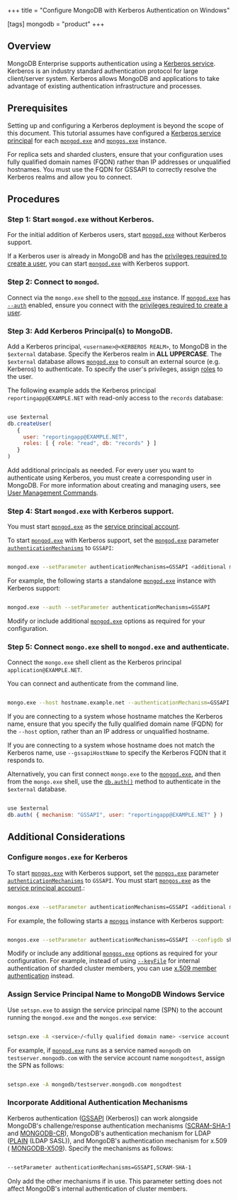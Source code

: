 +++
title = "Configure MongoDB with Kerberos Authentication on Windows"

[tags]
mongodb = "product"
+++

## Overview

MongoDB Enterprise supports authentication using a [Kerberos
service](#). Kerberos is an industry standard
authentication protocol for large client/server system. Kerberos allows
MongoDB and applications to take advantage of existing authentication
infrastructure and processes.


## Prerequisites

Setting up and configuring a Kerberos deployment is beyond the scope of
this document. This tutorial assumes have configured a [Kerberos
service principal](#kerberos-service-principal) for each
[``mongod.exe``](#bin.mongod.exe) and [``mongos.exe``](#bin.mongos.exe) instance.

For replica sets and sharded clusters, ensure that your configuration
uses fully qualified domain names (FQDN) rather than IP addresses or
unqualified hostnames. You must use the FQDN for GSSAPI to correctly
resolve the Kerberos realms and allow you to connect.


## Procedures


### Step 1: Start ``mongod.exe`` without Kerberos.

For the initial addition of Kerberos users, start [``mongod.exe``](#bin.mongod.exe)
without Kerberos support.

If a Kerberos user is already in MongoDB and has the
[privileges required to create a user](#createuser-required-access), you can start
[``mongod.exe``](#bin.mongod.exe) with Kerberos support.


### Step 2: Connect to ``mongod``.

Connect via the ``mongo.exe`` shell to the [``mongod.exe``](#bin.mongod.exe)
instance. If [``mongod.exe``](#bin.mongod.exe) has [``--auth``](#cmdoption-auth) enabled, ensure
you connect with the [privileges required to create a user](#createuser-required-access).


### Step 3: Add Kerberos Principal(s) to MongoDB.

Add a Kerberos principal, ``<username>@<KERBEROS REALM>``, to
MongoDB in the ``$external`` database. Specify the Kerberos realm in
**ALL UPPERCASE**. The ``$external`` database allows
[``mongod.exe``](#bin.mongod.exe) to consult an external source (e.g. Kerberos)
to authenticate. To specify the user's privileges, assign
[roles](#) to the user.

The following example adds the Kerberos principal
``reportingapp@EXAMPLE.NET`` with read-only access to the
``records`` database:

```javascript

use $external
db.createUser(
   {
     user: "reportingapp@EXAMPLE.NET",
     roles: [ { role: "read", db: "records" } ]
   }
)

```

Add additional principals as needed. For every user you want to
authenticate using Kerberos, you must create a corresponding user in
MongoDB.
For more
information about creating and managing users, see
[User Management Commands](#).


### Step 4: Start ``mongod.exe`` with Kerberos support.

You must start [``mongod.exe``](#bin.mongod.exe) as the [service principal
account](#assign-service-principal-name).

To start [``mongod.exe``](#bin.mongod.exe) with Kerberos support, set
the [``mongod.exe``](#bin.mongod.exe) parameter
[``authenticationMechanisms``](#param.authenticationMechanisms) to ``GSSAPI``:

```sh

mongod.exe --setParameter authenticationMechanisms=GSSAPI <additional mongod.exe options>

```

For example, the following starts a standalone [``mongod.exe``](#bin.mongod.exe)
instance with Kerberos support:

```sh

mongod.exe --auth --setParameter authenticationMechanisms=GSSAPI

```

Modify or include additional
[``mongod.exe``](#bin.mongod.exe) options as required for your configuration.


### Step 5: Connect ``mongo.exe`` shell to ``mongod.exe`` and authenticate.

Connect the ``mongo.exe`` shell client as the Kerberos
principal ``application@EXAMPLE.NET``.

You can connect and authenticate from the command line.

```sh

mongo.exe --host hostname.example.net --authenticationMechanism=GSSAPI --authenticationDatabase='$external' --username reportingapp@EXAMPLE.NET

```

If you are connecting to a system whose hostname matches the
Kerberos name, ensure that you specify the fully qualified
domain name (FQDN) for the ``--host``
option, rather than an IP address or unqualified hostname.

If you are connecting to a system whose hostname does not
match the Kerberos name, use ``--gssapiHostName``
to specify the Kerberos FQDN that it responds to.

Alternatively, you can first connect ``mongo.exe`` to the
[``mongod.exe``](#bin.mongod.exe), and then from the ``mongo.exe`` shell, use
the [``db.auth()``](#db.auth) method to authenticate in the
``$external`` database.

```javascript

use $external
db.auth( { mechanism: "GSSAPI", user: "reportingapp@EXAMPLE.NET" } )

```


## Additional Considerations


### Configure ``mongos.exe`` for Kerberos

To start [``mongos.exe``](#bin.mongos.exe) with Kerberos support, set the
[``mongos.exe``](#bin.mongos.exe) parameter [``authenticationMechanisms``](#param.authenticationMechanisms)
to ``GSSAPI``. You must start [``mongos.exe``](#bin.mongos.exe) as the
[service principal account](#assign-service-principal-name).:

```sh

mongos.exe --setParameter authenticationMechanisms=GSSAPI <additional mongos options>

```

For example, the following starts a [``mongos``](#bin.mongos) instance with
Kerberos support:

```sh

mongos.exe --setParameter authenticationMechanisms=GSSAPI --configdb shard0.example.net, shard1.example.net,shard2.example.net --keyFile C:\<path>\mongos.keyfile

```

Modify or include any additional [``mongos.exe``](#bin.mongos.exe) options as required
for your configuration. For example, instead of using
[``--keyFile``](#cmdoption-keyfile) for internal authentication of sharded cluster
members, you can use [x.509 member authentication](#x509-internal-authentication) instead.


### Assign Service Principal Name to MongoDB Windows Service

Use ``setspn.exe`` to assign the service principal name (SPN) to the
account running the ``mongod.exe`` and the ``mongos.exe`` service:

```sh

setspn.exe -A <service>/<fully qualified domain name> <service account name>

```

For example, if [``mongod.exe``](#bin.mongod.exe) runs as a service named
``mongodb`` on ``testserver.mongodb.com`` with the service account name
``mongodtest``, assign the SPN as follows:

```sh

setspn.exe -A mongodb/testserver.mongodb.com mongodtest

```


### Incorporate Additional Authentication Mechanisms

Kerberos authentication ([GSSAPI](#security-auth-kerberos) (Kerberos))
can work alongside MongoDB's challenge/response authentication mechanisms
([SCRAM-SHA-1](#authentication-scram-sha-1) and
[MONGODB-CR](#authentication-mongodb-cr)), MongoDB's
authentication mechanism for LDAP ([PLAIN](#security-auth-ldap)
(LDAP SASL)), and MongoDB's authentication mechanism for x.509 (
[MONGODB-X509](#security-auth-x509)). Specify the
mechanisms as follows:

```sh

--setParameter authenticationMechanisms=GSSAPI,SCRAM-SHA-1

```

Only add the other mechanisms if in use. This parameter setting does
not affect MongoDB's internal authentication of cluster members.
